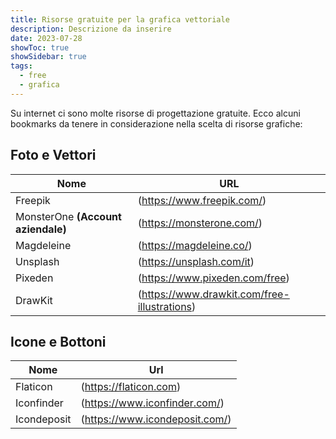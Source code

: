 ```yaml
---
title: Risorse gratuite per la grafica vettoriale
description: Descrizione da inserire
date: 2023-07-28
showToc: true
showSidebar: true
tags:
  - free
  - grafica
---
```


Su internet ci sono molte risorse di progettazione gratuite. Ecco alcuni bookmarks da tenere in considerazione nella scelta di risorse grafiche: 

## Foto e Vettori

|Nome   |URL   |
|---|---|
|Freepik   |(https://www.freepik.com/)   | 
|MonsterOne **(Account aziendale)**   |(https://monsterone.com/)   | 
|Magdeleine   |(https://magdeleine.co/)   |
|Unsplash   |(https://unsplash.com/it)   | 
| Pixeden | (https://www.pixeden.com/free)|
| DrawKit | (https://www.drawkit.com/free-illustrations)|


## Icone e Bottoni

|Nome   | Url  |
|---|---|
| Flaticon | (https://flaticon.com)|
| Iconfinder | (https://www.iconfinder.com/)|
| Icondeposit | (https://www.icondeposit.com/)|


